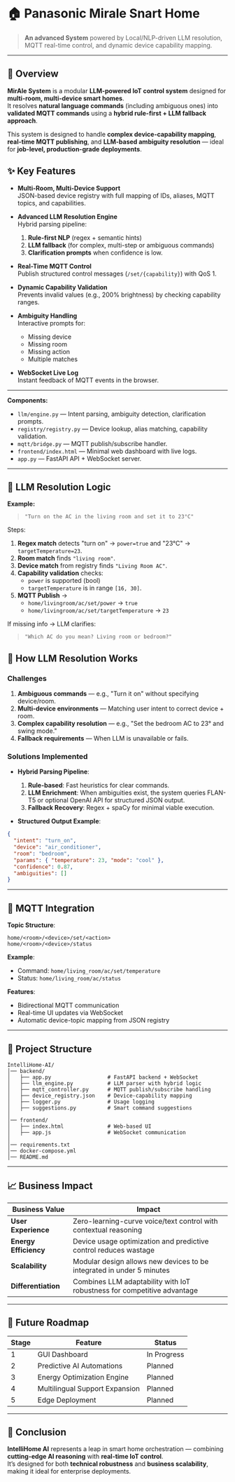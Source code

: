 # 🏠 Panasonic Mirale Snart Home
> **An advanced System** powered by Local/NLP-driven LLM resolution, MQTT real-time control, and dynamic device capability mapping.

---

## 🚀 Overview
**MirAle System** is a modular **LLM-powered IoT control system** designed for **multi-room, multi-device smart homes**.  
It resolves **natural language commands** (including ambiguous ones) into **validated MQTT commands** using a **hybrid rule-first + LLM fallback approach**.

This system is designed to handle **complex device-capability mapping**, **real-time MQTT publishing**, and **LLM-based ambiguity resolution** — ideal for **job-level, production-grade deployments**.

## ✨ Key Features
- **Multi-Room, Multi-Device Support**  
  JSON-based device registry with full mapping of IDs, aliases, MQTT topics, and capabilities.

- **Advanced LLM Resolution Engine**  
  Hybrid parsing pipeline:
  1. **Rule-first NLP** (regex + semantic hints)  
  2. **LLM fallback** (for complex, multi-step or ambiguous commands)  
  3. **Clarification prompts** when confidence is low.

- **Real-Time MQTT Control**  
  Publish structured control messages (`/set/{capability}`) with QoS 1.

- **Dynamic Capability Validation**  
  Prevents invalid values (e.g., 200% brightness) by checking capability ranges.

- **Ambiguity Handling**  
  Interactive prompts for:
  - Missing device
  - Missing room
  - Missing action
  - Multiple matches

- **WebSocket Live Log**  
  Instant feedback of MQTT events in the browser.

---




**Components:**
- `llm/engine.py` — Intent parsing, ambiguity detection, clarification prompts.
- `registry/registry.py` — Device lookup, alias matching, capability validation.
- `mqtt/bridge.py` — MQTT publish/subscribe handler.
- `frontend/index.html` — Minimal web dashboard with live logs.
- `app.py` — FastAPI API + WebSocket server.

---

## 🧠 LLM Resolution Logic

**Example:**  
> `"Turn on the AC in the living room and set it to 23°C"`

Steps:
1. **Regex match** detects "turn on" → `power=true` and "23°C" → `targetTemperature=23`.
2. **Room match** finds `"living room"`.
3. **Device match** from registry finds `"Living Room AC"`.
4. **Capability validation** checks:
   - `power` is supported (bool)
   - `targetTemperature` is in range `[16, 30]`.
5. **MQTT Publish** →  
   - `home/livingroom/ac/set/power` → `true`  
   - `home/livingroom/ac/set/targetTemperature` → `23`

If missing info → LLM clarifies:  
> `"Which AC do you mean? Living room or bedroom?"`

## 🧠 How LLM Resolution Works

### Challenges
1. **Ambiguous commands** — e.g., "Turn it on" without specifying device/room.  
2. **Multi-device environments** — Matching user intent to correct device + room.
3. **Complex capability resolution** — e.g., "Set the bedroom AC to 23° and swing mode."  
4. **Fallback requirements** — When LLM is unavailable or fails.

### Solutions Implemented
- **Hybrid Parsing Pipeline**:
  1. **Rule-based**: Fast heuristics for clear commands.
  2. **LLM Enrichment**: When ambiguities exist, the system queries FLAN-T5 or optional OpenAI API for structured JSON output.
  3. **Fallback Recovery**: Regex + spaCy for minimal viable execution.

- **Structured Output Example**:
```json
{
  "intent": "turn_on",
  "device": "air_conditioner",
  "room": "bedroom",
  "params": { "temperature": 23, "mode": "cool" },
  "confidence": 0.87,
  "ambiguities": []
}
```

---

## 📡 MQTT Integration

**Topic Structure**:
```
home/<room>/<device>/set/<action>
home/<room>/<device>/status
```

**Example**:
- Command: `home/living_room/ac/set/temperature`
- Status: `home/living_room/ac/status`

**Features**:
- Bidirectional MQTT communication
- Real-time UI updates via WebSocket
- Automatic device-topic mapping from JSON registry

---

## 📂 Project Structure

```
IntelliHome-AI/
│── backend/
│   ├── app.py                  # FastAPI backend + WebSocket
│   ├── llm_engine.py           # LLM parser with hybrid logic
│   ├── mqtt_controller.py      # MQTT publish/subscribe handling
│   ├── device_registry.json    # Device-capability mapping
│   ├── logger.py               # Usage logging
│   ├── suggestions.py          # Smart command suggestions
│
│── frontend/
│   ├── index.html              # Web-based UI
│   ├── app.js                  # WebSocket communication
│
│── requirements.txt
│── docker-compose.yml
│── README.md
```

---

## 📈 Business Impact

| Business Value | Impact |
|----------------|--------|
| **User Experience** | Zero-learning-curve voice/text control with contextual reasoning |
| **Energy Efficiency** | Device usage optimization and predictive control reduces wastage |
| **Scalability** | Modular design allows new devices to be integrated in under 5 minutes |
| **Differentiation** | Combines LLM adaptability with IoT robustness for competitive advantage |

---

## 🔮 Future Roadmap

| Stage | Feature | Status |
|-------|---------|--------|
| 1 | GUI Dashboard | In Progress |
| 2 | Predictive AI Automations | Planned |
| 3 | Energy Optimization Engine | Planned |
| 4 | Multilingual Support Expansion | Planned |
| 5 | Edge Deployment | Planned |

---

## 🏁 Conclusion
**IntelliHome AI** represents a leap in smart home orchestration — combining **cutting-edge AI reasoning** with **real-time IoT control**.  
It’s designed for both **technical robustness** and **business scalability**, making it ideal for enterprise deployments.

